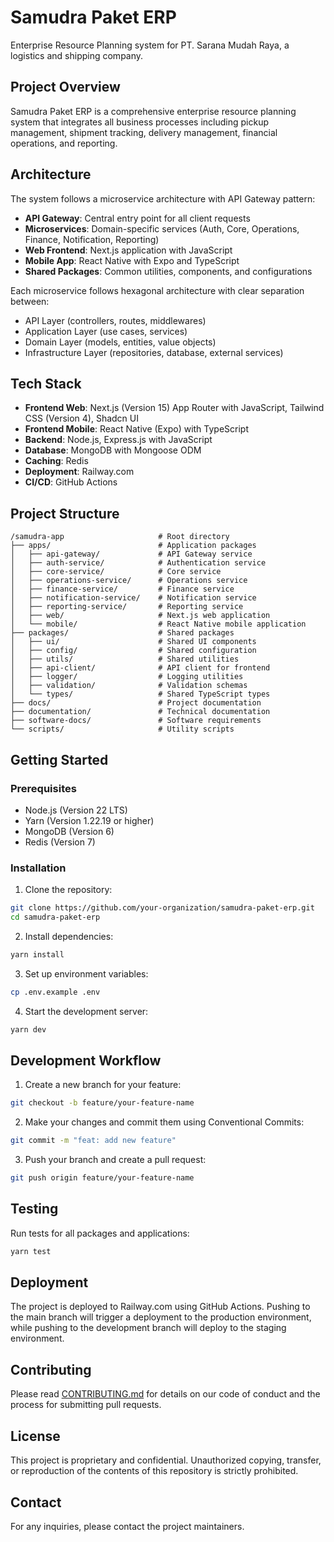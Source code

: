 # Samudra Paket ERP

Enterprise Resource Planning system for PT. Sarana Mudah Raya, a logistics and shipping company.

## Project Overview

Samudra Paket ERP is a comprehensive enterprise resource planning system that integrates all business processes including pickup management, shipment tracking, delivery management, financial operations, and reporting.

## Architecture

The system follows a microservice architecture with API Gateway pattern:

- **API Gateway**: Central entry point for all client requests
- **Microservices**: Domain-specific services (Auth, Core, Operations, Finance, Notification, Reporting)
- **Web Frontend**: Next.js application with JavaScript
- **Mobile App**: React Native with Expo and TypeScript
- **Shared Packages**: Common utilities, components, and configurations

Each microservice follows hexagonal architecture with clear separation between:
- API Layer (controllers, routes, middlewares)
- Application Layer (use cases, services)
- Domain Layer (models, entities, value objects)
- Infrastructure Layer (repositories, database, external services)

## Tech Stack

- **Frontend Web**: Next.js (Version 15) App Router with JavaScript, Tailwind CSS (Version 4), Shadcn UI
- **Frontend Mobile**: React Native (Expo) with TypeScript
- **Backend**: Node.js, Express.js with JavaScript
- **Database**: MongoDB with Mongoose ODM
- **Caching**: Redis
- **Deployment**: Railway.com
- **CI/CD**: GitHub Actions

## Project Structure

```
/samudra-app                     # Root directory
├── apps/                        # Application packages
│   ├── api-gateway/             # API Gateway service
│   ├── auth-service/            # Authentication service
│   ├── core-service/            # Core service
│   ├── operations-service/      # Operations service
│   ├── finance-service/         # Finance service
│   ├── notification-service/    # Notification service
│   ├── reporting-service/       # Reporting service
│   ├── web/                     # Next.js web application
│   └── mobile/                  # React Native mobile application
├── packages/                    # Shared packages
│   ├── ui/                      # Shared UI components
│   ├── config/                  # Shared configuration
│   ├── utils/                   # Shared utilities
│   ├── api-client/              # API client for frontend
│   ├── logger/                  # Logging utilities
│   ├── validation/              # Validation schemas
│   └── types/                   # Shared TypeScript types
├── docs/                        # Project documentation
├── documentation/               # Technical documentation
├── software-docs/               # Software requirements
└── scripts/                     # Utility scripts
```

## Getting Started

### Prerequisites

- Node.js (Version 22 LTS)
- Yarn (Version 1.22.19 or higher)
- MongoDB (Version 6)
- Redis (Version 7)

### Installation

1. Clone the repository:
```bash
git clone https://github.com/your-organization/samudra-paket-erp.git
cd samudra-paket-erp
```

2. Install dependencies:
```bash
yarn install
```

3. Set up environment variables:
```bash
cp .env.example .env
```

4. Start the development server:
```bash
yarn dev
```

## Development Workflow

1. Create a new branch for your feature:
```bash
git checkout -b feature/your-feature-name
```

2. Make your changes and commit them using Conventional Commits:
```bash
git commit -m "feat: add new feature"
```

3. Push your branch and create a pull request:
```bash
git push origin feature/your-feature-name
```

## Testing

Run tests for all packages and applications:
```bash
yarn test
```

## Deployment

The project is deployed to Railway.com using GitHub Actions. Pushing to the main branch will trigger a deployment to the production environment, while pushing to the development branch will deploy to the staging environment.

## Contributing

Please read [CONTRIBUTING.md](CONTRIBUTING.md) for details on our code of conduct and the process for submitting pull requests.

## License

This project is proprietary and confidential. Unauthorized copying, transfer, or reproduction of the contents of this repository is strictly prohibited.

## Contact

For any inquiries, please contact the project maintainers.
